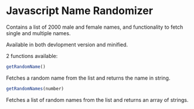 # Javascript Name Randomizer

Contains a list of 2000 male and female names, and functionality to fetch
single and multiple names.

Available in both devlopment version and minified.

2 functions available:

```js
getRandomName()
```

Fetches a random name from the list and returns the name in string.

```js
getRandomNames(number)
```

Fetches a list of random names from the list and returns an array of strings.
